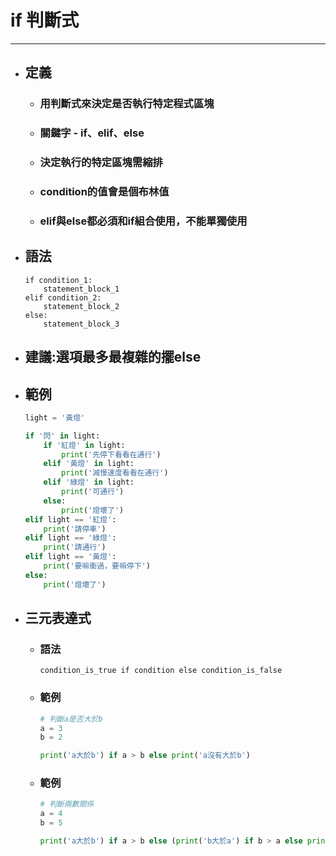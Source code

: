 # if 判斷式
---

+ ## 定義
  + ### 用判斷式來決定是否執行特定程式區塊
  + ### 關鍵字 - if、elif、else
  + ### 決定執行的特定區塊需縮排
  + ### condition的值會是個布林值
  + ### elif與else都必須和if組合使用，不能單獨使用

+ ## 語法
    ```
    if condition_1:
        statement_block_1
    elif condition_2:
        statement_block_2
    else:
        statement_block_3
    ```

+ ## 建議:選項最多最複雜的擺else

+ ## 範例
    ```python
    light = '黃燈'

    if '閃' in light:
        if '紅燈' in light:
            print('先停下看看在通行')
        elif '黃燈' in light:
            print('減慢速度看看在通行')
        elif '綠燈' in light:
            print('可通行')
        else:
            print('燈壞了')
    elif light == '紅燈':
        print('請停車')
    elif light == '綠燈':
        print('請通行')
    elif light == '黃燈':
        print('要嘛衝過，要嘛停下')
    else:
        print('燈壞了')
    ```

+ ## 三元表達式
 
  + ### 語法
    ```
    condition_is_true if condition else condition_is_false
    ```

  + ### 範例
    ```python
    # 判斷a是否大於b
    a = 3
    b = 2

    print('a大於b') if a > b else print('a沒有大於b')
    ```

  + ### 範例
    ```python
    # 判斷兩數關係
    a = 4
    b = 5

    print('a大於b') if a > b else (print('b大於a') if b > a else print('a等於b'))
    ```